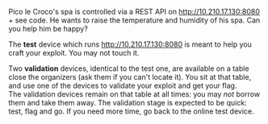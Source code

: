 Pico le Croco's spa is controlled via a REST API on http://10.210.17.130:8080 + see code.
He wants to raise the temperature and humidity of his spa.
Can you help him be happy?

The **test** device which runs http://10.210.17.130:8080 is meant to help you craft your exploit. You may not touch it.

Two **validation** devices, identical to the test one, are available on a table close the organizers (ask them if you can't locate it). You sit at that table, and use one of the devices to validate your exploit and get your flag.  
The validation devices remain on that table at all times: you may *not* borrow them and take them away.
The validation stage is expected to be quick: test, flag and go. If you need more time, go back to the online test device. 

